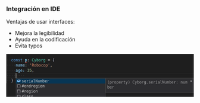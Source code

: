 ### Integración en IDE

Ventajas de usar interfaces:
 - Mejora la legibilidad
 - Ayuda en la codificación
 - Evita typos

  ![inline](media/images/04_10.png)